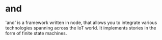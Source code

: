 # and
'and' is a framework written in node, that allows you to integrate various technologies spanning across the IoT world. It implements stories in the form of finite state machines. 